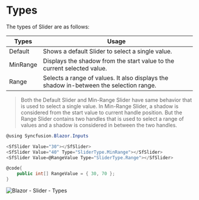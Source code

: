 # Types

The types of Slider are as follows:

| **Types** | **Usage** |
| --- | --- |
| Default | Shows a default Slider to select a single value. |
| MinRange | Displays the shadow from the start value to the current selected value. |
| Range | Selects a range of values. It also displays the shadow in-between the selection range. |

>Both the Default Slider and Min-Range Slider have same behavior that is used to select a single value.
In Min-Range Slider, a shadow is considered from the start value to current handle position. But the Range Slider
contains two handles that is used to select a range of values and a shadow is considered in between the two handles.

```csharp
@using Syncfusion.Blazor.Inputs

<SfSlider Value="30"></SfSlider>
<SfSlider Value="40" Type="SliderType.MinRange"></SfSlider>
<SfSlider Value=@RangeValue Type="SliderType.Range"></SfSlider>

@code{
    public int[] RangeValue = { 30, 70 };
}
```

![Blazor - Slider - Types](images/slider-types.png)
